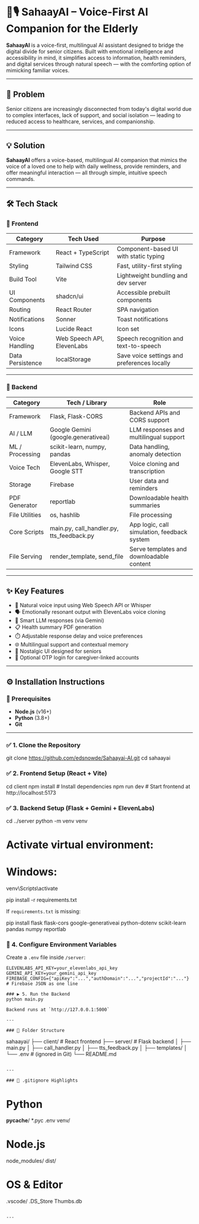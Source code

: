 # 🧃🎙️ SahaayAI – Voice-First AI Companion for the Elderly

**SahaayAI** is a voice-first, multilingual AI assistant designed to bridge the digital divide for senior citizens. Built with emotional intelligence and accessibility in mind, it simplifies access to information, health reminders, and digital services through natural speech — with the comforting option of mimicking familiar voices.

---

## 🚨 Problem

Senior citizens are increasingly disconnected from today's digital world due to complex interfaces, lack of support, and social isolation — leading to reduced access to healthcare, services, and companionship.

---

## 💡 Solution

**SahaayAI** offers a voice-based, multilingual AI companion that mimics the voice of a loved one to help with daily wellness, provide reminders, and offer meaningful interaction — all through simple, intuitive speech commands.

---

## 🛠️ Tech Stack

### 🔹 Frontend

| Category         | Tech Used                  | Purpose                                     |
| ---------------- | -------------------------- | ------------------------------------------- |
| Framework        | React + TypeScript         | Component-based UI with static typing       |
| Styling          | Tailwind CSS               | Fast, utility-first styling                 |
| Build Tool       | Vite                       | Lightweight bundling and dev server         |
| UI Components    | shadcn/ui                  | Accessible prebuilt components              |
| Routing          | React Router               | SPA navigation                              |
| Notifications    | Sonner                     | Toast notifications                         |
| Icons            | Lucide React               | Icon set                                    |
| Voice Handling   | Web Speech API, ElevenLabs | Speech recognition and text-to-speech       |
| Data Persistence | localStorage               | Save voice settings and preferences locally |

---

### 🔹 Backend

| Category        | Tech / Library                              | Role                                        |
| --------------- | ------------------------------------------- | ------------------------------------------- |
| Framework       | Flask, Flask-CORS                           | Backend APIs and CORS support               |
| AI / LLM        | Google Gemini (google.generativeai)         | LLM responses and multilingual support      |
| ML / Processing | scikit-learn, numpy, pandas                 | Data handling, anomaly detection            |
| Voice Tech      | ElevenLabs, Whisper, Google STT             | Voice cloning and transcription             |
| Storage         | Firebase                                    | User data and reminders                     |
| PDF Generator   | reportlab                                   | Downloadable health summaries               |
| File Utilities  | os, hashlib                                 | File processing                             |
| Core Scripts    | main.py, call\_handler.py, tts\_feedback.py | App logic, call simulation, feedback system |
| File Serving    | render\_template, send\_file                | Serve templates and downloadable content    |

---

## ✨ Key Features

* 🎤 Natural voice input using Web Speech API or Whisper
* 🗣️ Emotionally resonant output with ElevenLabs voice cloning
* 🧠 Smart LLM responses (via Gemini)
* 📋 Health summary PDF generation
* ⏱️ Adjustable response delay and voice preferences
* 🌐 Multilingual support and contextual memory
* 🦳 Nostalgic UI designed for seniors
* 🔐 Optional OTP login for caregiver-linked accounts

---

## ⚙️ Installation Instructions

### 🔧 Prerequisites

* **Node.js** (v16+)
* **Python** (3.8+)
* **Git**

---

### ✅ 1. Clone the Repository

git clone https://github.com/edsnowde/Sahaayai-AI.git
cd sahaayai

### ✅ 2. Frontend Setup (React + Vite)
cd client
npm install       # Install dependencies
npm run dev       # Start frontend at http://localhost:5173


### ✅ 3. Backend Setup (Flask + Gemini + ElevenLabs)

cd ../server
python -m venv venv

# Activate virtual environment:
# Windows:
venv\Scripts\activate

pip install -r requirements.txt

If `requirements.txt` is missing:

pip install flask flask-cors google-generativeai python-dotenv scikit-learn pandas numpy reportlab


### 🔐 4. Configure Environment Variables

Create a `.env` file inside `/server`:

```env
ELEVENLABS_API_KEY=your_elevenlabs_api_key
GEMINI_API_KEY=your_gemini_api_key
FIREBASE_CONFIG={"apiKey":"...","authDomain":"...","projectId":"..."}  # Firebase JSON as one line

### ▶️ 5. Run the Backend
python main.py

Backend runs at `http://127.0.0.1:5000`

---

### 📁 Folder Structure

```
sahaayai/
├── client/               # React frontend
├── server/               # Flask backend
│   ├── main.py
│   ├── call_handler.py
│   ├── tts_feedback.py
│   ├── templates/
│   └── .env              # (ignored in Git)
└── README.md
```

---

### 📃 .gitignore Highlights

```
# Python
__pycache__/
*.pyc
.env
venv/

# Node.js
node_modules/
dist/

# OS & Editor
.vscode/
.DS_Store
Thumbs.db
```

---
